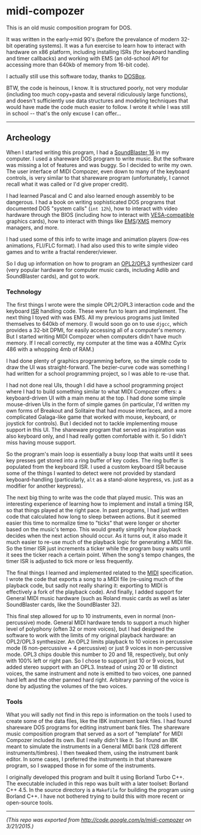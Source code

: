# midi-compozer

This is an old music composition program for DOS.

It was written in the early->mid 90's (before the prevalance of modern 32-bit operating systems). It was a fun exercise to learn how to interact with hardware on x86 platform, including installing ISRs (for keyboard handling and timer callbacks) and working with EMS (an old-school API for accessing more than 640kb of memory from 16-bit code).

I actually still use this software today, thanks to [DOSBox](https://www.dosbox.com/).

BTW, the code is heinous, I know. It is structured poorly, not very modular (including too much copy+pasta and several ridiculously large functions), and doesn't sufficiently use data structures and modeling techniques that would have made the code much easier to follow. I wrote it while I was still in school -- that's the only excuse I can offer...

----

## Archeology

When I started writing this program, I had a [SoundBlaster 16](https://en.wikipedia.org/wiki/Sound_Blaster_16) in my computer. I used a shareware DOS program to write music. But the software was missing a lot of features and was buggy. So I decided to write my own. The user interface of MIDI Compozer, even down to many of the keyboard controls, is very similar to that shareware program (unfortunately, I cannot recall what it was called or I'd give proper credit).

I had learned Pascal and C and also learned enough assembly to be dangerous. I had a book on writing sophisticated DOS programs that documented DOS "system calls" (`int 12h`), how to interact with video hardware through the BIOS (including how to interact with [VESA-compatible](https://en.wikipedia.org/wiki/VESA_BIOS_Extensions) graphics cards), how to interact with things like [EMS](https://en.wikipedia.org/wiki/Expanded_memory#EMS)/[XMS](https://en.wikipedia.org/wiki/Extended_memory#eXtended_Memory_Specification_(XMS)) memory managers, and more.

I had used some of this info to write image and animation players (low-res animations, FLI/FLC format). I had also used this to write simple video games and to write a fractal renderer/viewer.

So I dug up information on how to program an [OPL2/OPL3](https://en.wikipedia.org/wiki/Yamaha_YMF262) synthesizer card (very popular hardware for computer music cards, including Adlib and SoundBlaster cards), and got to work.

### Technology

The first things I wrote were the simple OPL2/OPL3 interaction code and the keyboard [ISR](https://en.wikipedia.org/wiki/Interrupt_handler) handling code. These were fun to learn and implement. The next thing I toyed with was EMS. All my previous programs just limited themselves to 640kb of memory. (I would soon go on to use `djgcc`, which provides a 32-bit DPMI, for easily accessing all of a computer's memory. But I started writing MIDI Compozer when computers didn't have much memory. If I recall correctly, my computer at the time was a 40Mhz Cyrix 486 with a whopping 4mb of RAM.)

I had done plenty of graphics programming before, so the simple code to draw the UI was straight-forward. The bezier-curve code was something I had written for a school programming project, so I was able to re-use that.

I had not done real UIs, though I did have a school programming project where I had to build something similar to what MIDI Compozer offers: a keyboard-driven UI with a main menu at the top. I had done some simple mouse-driven UIs in the form of simple games (in particular, I'd written my own forms of Breakout and Solitaire that had mouse interfaces, and a more complicated Galaga-like game that worked with mouse, keyboard, or joystick for controls). But I decided not to tackle implementing mouse support in this UI. The shareware program that served as inspiration was also keyboard only, and I had really gotten comfortable with it. So I didn't miss having mouse support.

So the program's main loop is essentially a busy loop that waits until it sees key presses get stored into a ring buffer of key codes. The ring buffer is populated from the keyboard ISR. I used a custom keyboard ISR because some of the things I wanted to detect were not provided by standard keyboard-handling (particularly, `alt` as a stand-alone keypress, vs. just as a modifier for another keypress).

The next big thing to write was the code that played music. This was an interesting experience of learning how to implement and install a timing ISR, so that things played at the right pace. In past programs, I had just written code that calculated how long to sleep between actions. But it seemed easier this time to normalize time to "ticks" that were longer or shorter based on the music's tempo. This would greatly simplify how playback decides when the next action should occur. As it turns out, it also made it much easier to re-use much of the playback logic for generating a MIDI file. So the timer ISR just increments a ticker while the program busy waits until it sees the ticker reach a certain point. When the song's tempo changes, the timer ISR is adjusted to tick more or less frequently.

The final things I learned and implemented related to the [MIDI](https://en.wikipedia.org/wiki/MIDI) specification. I wrote the code that exports a song to a MIDI file (re-using much of the playback code, but sadly not really sharing it: exporting to MIDI is effectively a fork of the playback code). And finally, I added support for General MIDI music hardware (such as Roland music cards as well as later SoundBlaster cards, like the SoundBlaster 32).

This final step allowed for up to 10 instruments, even in normal (non-percussive) mode. General MIDI hardware tends to support a much higher level of polyphony (often 32 or more voices), but I had designed the software to work with the limits of my original playback hardware: an OPL2/OPL3 synthesizer. An OPL2 limits playback to 10 voices in percussive mode (6 non-percussive + 4 percussive) or just 9 voices in non-percussive mode. OPL3 chips double this number to 20 and 18, respectively, but only with 100% left or right pan. So I chose to support just 10 or 9 voices, but added stereo support with an OPL3. Instead of using 20 or 18 distinct voices, the same instrument and note is emitted to two voices, one panned hard left and the other panned hard right. Arbitrary panning of the voice is done by adjusting the volumes of the two voices.

### Tools

What you will sadly not find in this repo is information on the tools I used to create some of the data files, like the IBK instrument bank files. I had found shareware DOS programs for editing instrument bank files. The shareware music composition program that served as a sort of "template" for MIDI Compozer included its own. But I really didn't like it. So I found an IBK meant to simulate the instruments in a General MIDI bank (128 different instruments/timbres). I then tweaked them, using the instrument bank editor. In some cases, I preferred the instruments in that shareware program, so I swapped those in for some of the instruments.

I originally developed this program and built it using Borland Turbo C++. The executable included in this repo was built with a later toolset: Borland C++ 4.5. In the source directory is a `Makefile` for building the program using Borland C++. I have not bothered trying to build this with more recent or open-source tools.

----

*(This repo was exported from http://code.google.com/p/midi-compozer on 3/21/2015.)*
